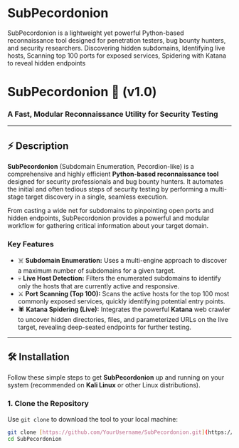 # SubPecordonion
SubPecordonion is a lightweight yet powerful Python-based reconnaissance tool designed for penetration testers, bug bounty hunters, and security researchers. Discovering hidden subdomains, Identifying live hosts, Scanning top 100 ports for exposed services, Spidering with Katana to reveal hidden endpoints

# SubPecordonion 🧅 (v1.0)
### A Fast, Modular Reconnaissance Utility for Security Testing

---

## ⚡ Description

**SubPecordonion** (Subdomain Enumeration, Pecordion-like) is a comprehensive and highly efficient **Python-based reconnaissance tool** designed for security professionals and bug bounty hunters. It automates the initial and often tedious steps of security testing by performing a multi-stage target discovery in a single, seamless execution.

From casting a wide net for subdomains to pinpointing open ports and hidden endpoints, SubPecordonion provides a powerful and modular workflow for gathering critical information about your target domain.

### Key Features

* ☠️ **Subdomain Enumeration:** Uses a multi-engine approach to discover a maximum number of subdomains for a given target.
* 💀 **Live Host Detection:** Filters the enumerated subdomains to identify only the hosts that are currently active and responsive.
* ⚔️ **Port Scanning (Top 100):** Scans the active hosts for the top 100 most commonly exposed services, quickly identifying potential entry points.
* 🕷️ **Katana Spidering (Live):** Integrates the powerful **Katana** web crawler to uncover hidden directories, files, and parameterized URLs on the live target, revealing deep-seated endpoints for further testing.

---

## 🛠️ Installation

Follow these simple steps to get **SubPecordonion** up and running on your system (recommended on **Kali Linux** or other Linux distributions).

### 1. Clone the Repository
Use `git clone` to download the tool to your local machine:
```bash
git clone [https://github.com/YourUsername/SubPecordonion.git](https://github.com/YourUsername/SubPecordonion.git)
cd SubPecordonion
